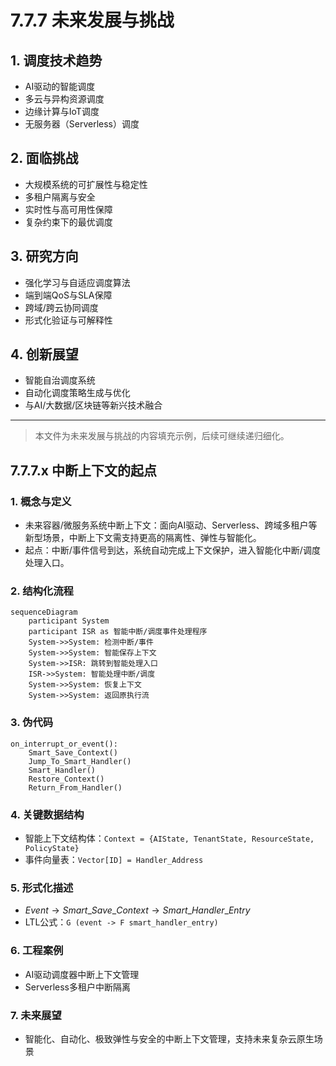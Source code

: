 # 7.7.7 未来发展与挑战

## 1. 调度技术趋势

- AI驱动的智能调度
- 多云与异构资源调度
- 边缘计算与IoT调度
- 无服务器（Serverless）调度

## 2. 面临挑战

- 大规模系统的可扩展性与稳定性
- 多租户隔离与安全
- 实时性与高可用性保障
- 复杂约束下的最优调度

## 3. 研究方向

- 强化学习与自适应调度算法
- 端到端QoS与SLA保障
- 跨域/跨云协同调度
- 形式化验证与可解释性

## 4. 创新展望

- 智能自治调度系统
- 自动化调度策略生成与优化
- 与AI/大数据/区块链等新兴技术融合

---
> 本文件为未来发展与挑战的内容填充示例，后续可继续递归细化。

## 7.7.7.x 中断上下文的起点

### 1. 概念与定义
- 未来容器/微服务系统中断上下文：面向AI驱动、Serverless、跨域多租户等新型场景，中断上下文需支持更高的隔离性、弹性与智能化。
- 起点：中断/事件信号到达，系统自动完成上下文保护，进入智能化中断/调度处理入口。

### 2. 结构化流程
```mermaid
sequenceDiagram
    participant System
    participant ISR as 智能中断/调度事件处理程序
    System->>System: 检测中断/事件
    System->>System: 智能保存上下文
    System->>ISR: 跳转到智能处理入口
    ISR->>System: 智能处理中断/调度
    System->>System: 恢复上下文
    System->>System: 返回原执行流
```

### 3. 伪代码
```pseudo
on_interrupt_or_event():
    Smart_Save_Context()
    Jump_To_Smart_Handler()
    Smart_Handler()
    Restore_Context()
    Return_From_Handler()
```

### 4. 关键数据结构
- 智能上下文结构体：`Context = {AIState, TenantState, ResourceState, PolicyState}`
- 事件向量表：`Vector[ID] = Handler_Address`

### 5. 形式化描述
- $Event \rightarrow Smart\_Save\_Context \rightarrow Smart\_Handler\_Entry$
- LTL公式：`G (event -> F smart_handler_entry)`

### 6. 工程案例
- AI驱动调度器中断上下文管理
- Serverless多租户中断隔离

### 7. 未来展望
- 智能化、自动化、极致弹性与安全的中断上下文管理，支持未来复杂云原生场景
